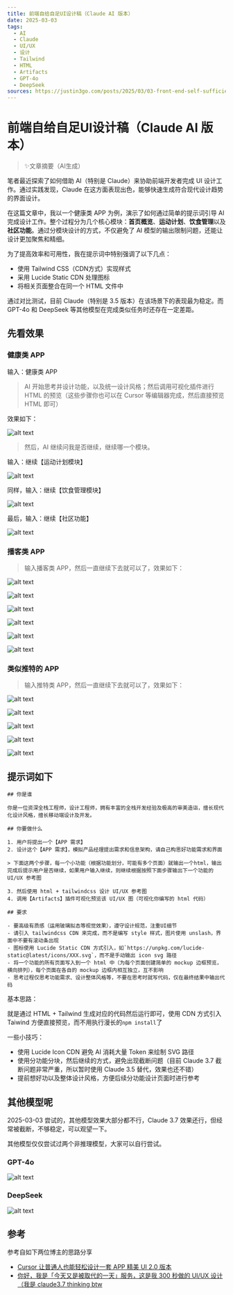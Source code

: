 ```yaml
---
title: 前端自给自足UI设计稿（Claude AI 版本）
date: 2025-03-03
tags:
  - AI
  - Claude
  - UI/UX
  - 设计
  - Tailwind
  - HTML
  - Artifacts
  - GPT-4o
  - DeepSeek
sources: https://justin3go.com/posts/2025/03/03-front-end-self-sufficient-ui-design-claude-ai-version
---
```

# 前端自给自足UI设计稿（Claude AI 版本）

> ✨文章摘要（AI生成）

<!-- DESC SEP -->

笔者最近探索了如何借助 AI（特别是 Claude）来协助前端开发者完成 UI 设计工作。通过实践发现，Claude 在这方面表现出色，能够快速生成符合现代设计趋势的界面设计。

在这篇文章中，我以一个健康类 APP 为例，演示了如何通过简单的提示词引导 AI 完成设计工作。整个过程分为几个核心模块：**首页概览**、**运动计划**、**饮食管理**以及**社区功能**。通过分模块设计的方式，不仅避免了 AI 模型的输出限制问题，还能让设计更加聚焦和精细。

为了提高效率和可用性，我在提示词中特别强调了以下几点：
- 使用 Tailwind CSS（CDN方式）实现样式
- 采用 Lucide Static CDN 处理图标
- 将相关页面整合在同一个 HTML 文件中

通过对比测试，目前 Claude（特别是 3.5 版本）在该场景下的表现最为稳定。而 GPT-4o 和 DeepSeek 等其他模型在完成类似任务时还存在一定差距。

<!-- DESC SEP -->

## 先看效果

### 健康类 APP

输入：健康类 APP

> AI 开始思考并设计功能，以及统一设计风格；然后调用可视化插件进行 HTML 的预览（这些步骤你也可以在 Cursor 等编辑器完成，然后直接预览 HTML 即可）

效果如下：

![alt text](image-114.png)

> 然后，AI 继续问我是否继续，继续哪一个模块。

输入：继续【运动计划模块】

![alt text](image-115.png)

同样，输入：继续【饮食管理模块】

![alt text](image-116.png)

最后，输入：继续【社区功能】

![alt text](image-117.png)

### 播客类 APP

> 输入播客类 APP，然后一直继续下去就可以了，效果如下：

![alt text](image-118.png)

![alt text](image-119.png)

![alt text](image-120.png)

![alt text](image-121.png)

![alt text](image-122.png)

![alt text](image-123.png)

### 类似推特的 APP

> 输入推特类 APP，然后一直继续下去就可以了，效果如下：

![alt text](image-124.png)

![alt text](image-125.png)

![alt text](image-126.png)

![alt text](image-127.png)

![alt text](image-128.png)

## 提示词如下

```
## 你是谁

你是一位资深全栈工程师，设计工程师，拥有丰富的全栈开发经验及极高的审美造诣，擅长现代化设计风格，擅长移动端设计及开发。

## 你要做什么

1. 用户将提出一个【APP 需求】
2. 设计这个【APP 需求】，模拟产品经理提出需求和信息架构，请自己构思好功能需求和界面

> 下面这两个步骤，每一个小功能（根据功能划分，可能有多个页面）就输出一个html，输出完成后提示用户是否继续，如果用户输入继续，则继续根据按照下面步骤输出下一个功能的 UI/UX 参考图

3. 然后使用 html + tailwindcss 设计 UI/UX 参考图
4. 调用【Artifacts】插件可视化预览该 UI/UX 图（可视化你编写的 html 代码）

## 要求

- 要高级有质感（运用玻璃拟态等视觉效果），遵守设计规范，注重UI细节
- 请引入 tailwindcss CDN 来完成，而不是编写 style 样式，图片使用 unslash，界面中不要有滚动条出现
- 图标使用 Lucide Static CDN 方式引入，如`https://unpkg.com/lucide-static@latest/icons/XXX.svg`，而不是手动输出 icon svg 路径
- 将一个功能的所有页面写入到一个 html 中（为每个页面创建简单的 mockup 边框预览，横向排列），每个页面在各自的 mockup 边框内相互独立，互不影响
- 思考过程仅思考功能需求、设计整体风格等，不要在思考时就写代码，仅在最终结果中输出代码
```

基本思路：

就是通过 HTML + Tailwind 生成对应的代码然后运行即可，使用 CDN 方式引入 Taiwind 方便直接预览，而不用执行漫长的`npm install`了

一些小技巧：

- 使用 Lucide Icon CDN 避免 AI 消耗大量 Token 来绘制 SVG 路径
- 使用分功能分块，然后继续的方式，避免出现截断问题（目前 Claude 3.7 截断问题非常严重，所以暂时使用 Claude 3.5 替代，效果也还不错）
- 提前想好功以及整体设计风格，方便后续分功能设计页面时进行参考

## 其他模型呢

2025-03-03 尝试的，其他模型效果大部分都不行，Claude 3.7 效果还行，但经常被截断，不够稳定，可以观望一下。

其他模型仅仅尝试过两个非推理模型，大家可以自行尝试。

### GPT-4o

![alt text](image-129.png)

### DeepSeek

![alt text](image-130.png)

## 参考

参考自如下两位博主的思路分享

- [Cursor 让普通人也能轻松设计一套 APP 精美 UI 2.0 版本](https://x.com/huangzh65903362/status/1895991413881651504)
- [你好，我是「今天又是被取代的一天」服务，这是我 300 秒做的 UI/UX 设计（我是 claude3.7 thinking btw](https://x.com/fengbuyou/status/1894801574716940616)